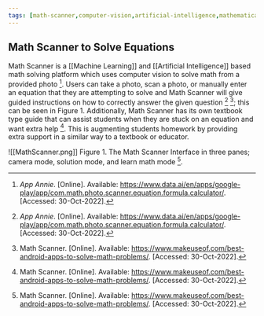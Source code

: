 ```yaml
---
tags: [math-scanner,computer-vision,artificial-intelligence,mathematical-learning]
---
```


## Math Scanner to Solve Equations

Math Scanner is a [[Machine Learning]] and [[Artificial Intelligence]] based math solving platform which uses computer vision to solve math from a provided photo [^1].  Users can take a photo, scan a photo, or manually enter an equation that they are attempting to solve and Math Scanner will give guided instructions on how to correctly answer the given question [^1] [^2]; this can be seen in Figure 1. Additionally, Math Scanner has its own textbook type guide that can assist students when they are stuck on an equation and want extra help [^2]. This is augmenting students homework by providing extra support in a similar way to a textbook or educator.

![[MathScanner.png]]
Figure 1. The Math Scanner Interface in three panes; camera mode, solution mode, and learn math mode [^2].

[^1]: _App Annie_. \[Online\]. Available: https://www.data.ai/en/apps/google-play/app/com.math.photo.scanner.equation.formula.calculator/. \[Accessed: 30-Oct-2022\].
[^2]: Math Scanner. \[Online\]. Available: https://www.makeuseof.com/best-android-apps-to-solve-math-problems/. \[Accessed: 30-Oct-2022\].